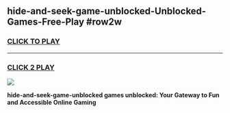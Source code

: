 
## hide-and-seek-game-unblocked-Unblocked-Games-Free-Play #row2w
<h3>
<a href="https://us.freeplayer.one?title=hide-and-seek-game-unblocked&ref=9M">CLICK TO PLAY</a></h3>
<hr>

<h3>
<a href="https://us.freeplayer.one?title=hide-and-seek-game-unblocked&ref=9M">CLICK 2 PLAY</a>
  
</h3>

<a href="https://us.freeplayer.one?title=hide-and-seek-game-unblocked&ref=9M"><img src="https://clearcache.store/games.png"></a>


**hide-and-seek-game-unblocked games unblocked: Your Gateway to Fun and Accessible Online Gaming**
